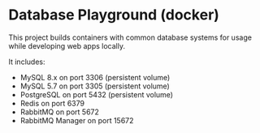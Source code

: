 # Database Playground (docker)

This project builds containers with common database systems for usage while developing web apps locally.

It includes:
- MySQL 8.x on port 3306 (persistent volume)
- MySQL 5.7 on port 3305 (persistent volume)
- PostgreSQL on port 5432 (persistent volume)
- Redis on port 6379
- RabbitMQ on port 5672
- RabbitMQ Manager on port 15672